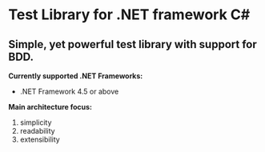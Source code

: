 # Test Library for .NET framework C#
## Simple, yet powerful test library with support for BDD.

**Currently supported .NET Frameworks:**
* .NET Framework 4.5 or above

**Main architecture focus:**
1. simplicity
2. readability
3. extensibility
